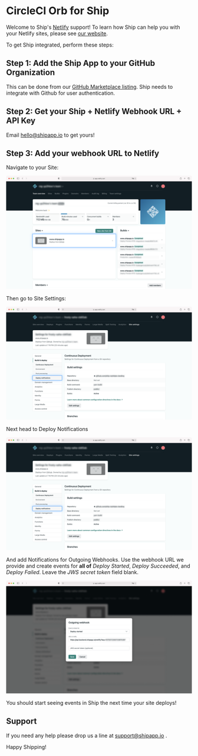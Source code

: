 # CircleCI Orb for Ship

Welcome to Ship's [Netlify](https://www.netlify.com/) support! To learn how Ship can help you with your Netlify 
sites, please see [our website](https://www.shipapp.io/integrations/netlify).

To get Ship integrated, perform these steps:

## Step 1: Add the Ship App to your GitHub Organization

This can be done from our [GitHub Marketplace listing](https://github.com/marketplace/shipapp-io). Ship needs to 
integrate with Github for user authentication.

## Step 2: Get your Ship + Netlify Webhook URL + API Key

Email [hello@shipapp.io](mailto:hello@shipapp.io) to get yours!

## Step 3: Add your webhook URL to Netlify

Navigate to your Site:

![Navigate to your Site](./images/Netlify1.png)

Then go to Site Settings:

![Then go to Site Settings](./images/Netlify3.png)

Next head to Deploy Notifications

![Next head to Deploy Notifications](./images/Netlify3.png)

And add Notifications for Outgoing Webhooks. Use the webhook URL we provide and create events for **all of** _Deploy 
Started_, 
_Deploy Succeeded_, and _Deploy Failed_. Leave the _JWS secret token_ field blank.

![add Notifications for Outgoing Webhooks](./images/Netlify4.png)

You should start seeing events in Ship the next time your site deploys!

## Support

If you need any help please drop us a line at [support@shipapp.io](mailto:support@shipapp.io) .

Happy Shipping!
